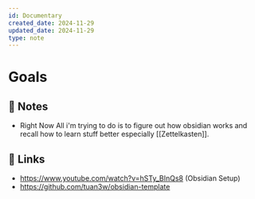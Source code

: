 ```yaml
---
id: Documentary
created_date: 2024-11-29
updated_date: 2024-11-29
type: note
---
```


#  Goals
## 📝 Notes
- Right Now All i'm trying to do is to figure out how obsidian works and recall how to learn stuff better especially [[Zettelkasten]]. 
## 🔗 Links
- https://www.youtube.com/watch?v=hSTy_BInQs8 (Obsidian Setup)
- https://github.com/tuan3w/obsidian-template